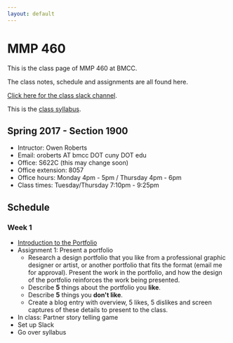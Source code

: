 ```yaml
---
layout: default
---
```

# MMP 460

This is the class page of MMP 460 at BMCC.

The class notes, schedule and assignments are all found here.

[Click here for the class slack channel](https://mmp460spring2017.slack.com/).

This is the [class syllabus](https://docs.google.com/document/d/13aivxlj8d2MCoXdHxW_J4npTwqMJnzprPz7pzZYB168/).

## Spring 2017 - Section 1900

- Intructor: Owen Roberts
- Email: oroberts AT bmcc DOT cuny  DOT edu
- Office: S622C (this may change soon)
- Office extension: 8057
- Office hours: Monday 4pm - 5pm / Thursday 4pm - 6pm
- Class times: Tuesday/Thursday 7:10pm - 9:25pm

## Schedule

### Week 1
- [Introduction to the Portfolio](week1/)
- Assignment 1: Present a portfolio
	- Research a design portfolio that you like from a professional graphic designer or artist, or another portfolio that fits the format (email me for approval).  Present the work in the portfolio, and how the design of the portfolio reinforces the work being presented.
	- Describe **5** things about the portfolio you **like**.
	- Describe **5** things you **don't like**.
	- Create a blog entry with overview, 5 likes, 5 dislikes and screen captures of these details to present to the class.
- In class: Partner story telling game
- Set up Slack
- Go over syllabus